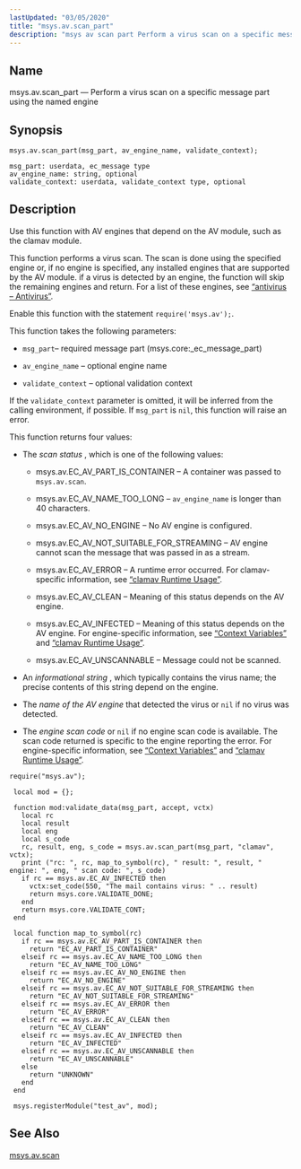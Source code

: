 ```yaml
---
lastUpdated: "03/05/2020"
title: "msys.av.scan_part"
description: "msys av scan part Perform a virus scan on a specific message part using the named engine msys av scan part msg part av engine name validate context Use this function with AV engines that depend on the AV module such as the clamav module This function performs a virus..."
---
```


<a name="lua.ref.msys.av.scan_part"></a> 
## Name

msys.av.scan_part — Perform a virus scan on a specific message part using the named engine

<a name="idp17486992"></a> 
## Synopsis

`msys.av.scan_part(msg_part, av_engine_name, validate_context);`

```
msg_part: userdata, ec_message type
av_engine_name: string, optional
validate_context: userdata, validate_context type, optional
```
<a name="idp17490560"></a> 
## Description

Use this function with AV engines that depend on the AV module, such as the clamav module.

This function performs a virus scan. The scan is done using the specified engine or, if no engine is specified, any installed engines that are supported by the AV module. if a virus is detected by an engine, the function will skip the remaining engines and return. For a list of these engines, see [“antivirus – Antivirus”](/momentum/4/modules/4-antivirus).

Enable this function with the statement `require('msys.av');`.

This function takes the following parameters:

*   `msg_part`– required message part (msys.core:_ec_message_part)

*   `av_engine_name` – optional engine name

*   `validate_context` – optional validation context

If the `validate_context` parameter is omitted, it will be inferred from the calling environment, if possible. If `msg_part` is `nil`, this function will raise an error.

This function returns four values:

*   The *scan status* , which is one of the following values:

    *   msys.av.EC_AV_PART_IS_CONTAINER – A container was passed to `msys.av.scan`.

    *   msys.av.EC_AV_NAME_TOO_LONG – `av_engine_name` is longer than 40 characters.

    *   msys.av.EC_AV_NO_ENGINE – No AV engine is configured.

    *   msys.av.EC_AV_NOT_SUITABLE_FOR_STREAMING – AV engine cannot scan the message that was passed in as a stream.

    *   msys.av.EC_AV_ERROR – A runtime error occurred. For clamav-specific information, see [“clamav Runtime Usage”](/momentum/4/modules/clamav#modules.clamav.runtime).

    *   msys.av.EC_AV_CLEAN – Meaning of this status depends on the AV engine.

    *   msys.av.EC_AV_INFECTED – Meaning of this status depends on the AV engine. For engine-specific information, see [“Context Variables”](/momentum/4/modules/csapi#modules.csapi.context.variables) and [“clamav Runtime Usage”](/momentum/4/modules/clamav#modules.clamav.runtime).

    *   msys.av.EC_AV_UNSCANNABLE – Message could not be scanned.

*   An *informational string* , which typically contains the virus name; the precise contents of this string depend on the engine.

*   The *name of the AV engine*                  that detected the virus or `nil` if no virus was detected.

*   The *engine scan code*           or `nil` if no engine scan code is available. The scan code returned is specific to the engine reporting the error. For engine-specific information, see [“Context Variables”](/momentum/4/modules/csapi#modules.csapi.context.variables) and [“clamav Runtime Usage”](/momentum/4/modules/clamav#modules.clamav.runtime).

<a name="lua.ref.msys.av.scan_part.example"></a> 


```
require("msys.av");

 local mod = {};

 function mod:validate_data(msg_part, accept, vctx)
   local rc
   local result
   local eng
   local s_code
   rc, result, eng, s_code = msys.av.scan_part(msg_part, "clamav", vctx);
   print ("rc: ", rc, map_to_symbol(rc), " result: ", result, " engine: ", eng, " scan code: ", s_code)
   if rc == msys.av.EC_AV_INFECTED then
     vctx:set_code(550, "The mail contains virus: " .. result)
     return msys.core.VALIDATE_DONE;
   end
   return msys.core.VALIDATE_CONT;
 end

 local function map_to_symbol(rc)
   if rc == msys.av.EC_AV_PART_IS_CONTAINER then
     return "EC_AV_PART_IS_CONTAINER"
   elseif rc == msys.av.EC_AV_NAME_TOO_LONG then
     return "EC_AV_NAME_TOO_LONG"
   elseif rc == msys.av.EC_AV_NO_ENGINE then
     return "EC_AV_NO_ENGINE"
   elseif rc == msys.av.EC_AV_NOT_SUITABLE_FOR_STREAMING then
     return "EC_AV_NOT_SUITABLE_FOR_STREAMING"
   elseif rc == msys.av.EC_AV_ERROR then
     return "EC_AV_ERROR"
   elseif rc == msys.av.EC_AV_CLEAN then
     return "EC_AV_CLEAN"
   elseif rc == msys.av.EC_AV_INFECTED then
     return "EC_AV_INFECTED"
   elseif rc == msys.av.EC_AV_UNSCANNABLE then
     return "EC_AV_UNSCANNABLE"
   else
     return "UNKNOWN"
   end
 end

 msys.registerModule("test_av", mod);
```

<a name="idp17525280"></a> 
## See Also

[msys.av.scan](/momentum/4/lua/ref-msys-av-scan)